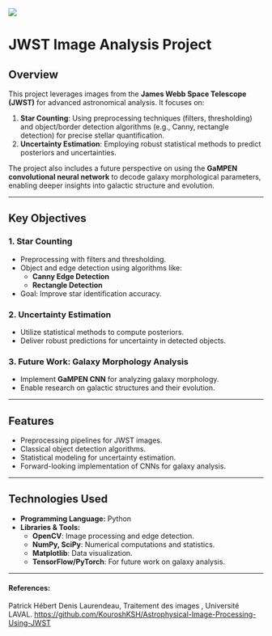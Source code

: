 ![](/img/space_banner_graphic.png)
# JWST Image Analysis Project

## Overview
This project leverages images from the **James Webb Space Telescope (JWST)** for advanced astronomical analysis. It focuses on:
1. **Star Counting**: Using preprocessing techniques (filters, thresholding) and object/border detection algorithms (e.g., Canny, rectangle detection) for precise stellar quantification.
2. **Uncertainty Estimation**: Employing robust statistical methods to predict posteriors and uncertainties.

The project also includes a future perspective on using the **GaMPEN convolutional neural network** to decode galaxy morphological parameters, enabling deeper insights into galactic structure and evolution.

---

## Key Objectives
### 1. **Star Counting**
- Preprocessing with filters and thresholding.
- Object and edge detection using algorithms like:
  - **Canny Edge Detection**
  - **Rectangle Detection**
- Goal: Improve star identification accuracy.

### 2. **Uncertainty Estimation**
- Utilize statistical methods to compute posteriors.
- Deliver robust predictions for uncertainty in detected objects.

### 3. **Future Work: Galaxy Morphology Analysis**
- Implement **GaMPEN CNN** for analyzing galaxy morphology.
- Enable research on galactic structures and their evolution.

---

## Features
- Preprocessing pipelines for JWST images.
- Classical object detection algorithms.
- Statistical modeling for uncertainty estimation.
- Forward-looking implementation of CNNs for galaxy analysis.

---

## Technologies Used
- **Programming Language:** Python
- **Libraries & Tools:**
  - **OpenCV**: Image processing and edge detection.
  - **NumPy, SciPy**: Numerical computations and statistics.
  - **Matplotlib**: Data visualization.
  - **TensorFlow/PyTorch**: For future work on galaxy analysis.

---

#### References:

Patrick Hébert Denis Laurendeau, Traitement des images , Université LAVAL.
https://github.com/KouroshKSH/Astrophysical-Image-Processing-Using-JWST
